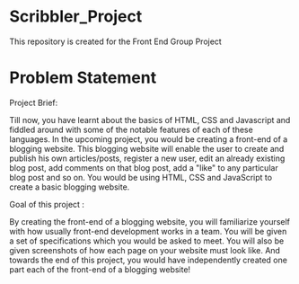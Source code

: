 # Scribbler_Project
This repository is created for the Front End Group Project 

# Problem Statement

Project Brief:

Till now, you have learnt about the basics of HTML, CSS and Javascript and fiddled around with some of the notable features of each of these languages. In the upcoming project, you would be creating a front-end of a blogging website. This blogging website will enable the user to create and publish his own articles/posts, register a new user, edit an already existing blog post, add comments on that blog post, add a "like" to any particular blog post and so on. You would be using HTML, CSS and JavaScript to create a basic blogging website.

Goal of this project :

By creating the front-end of a blogging website, you will familiarize yourself with how usually front-end development works in a team. You will be given a set of specifications which you would be asked to meet. You will also be given screenshots of how each page on your website must look like. And towards the end of this project, you would have independently created one part each of the front-end of a blogging website!
